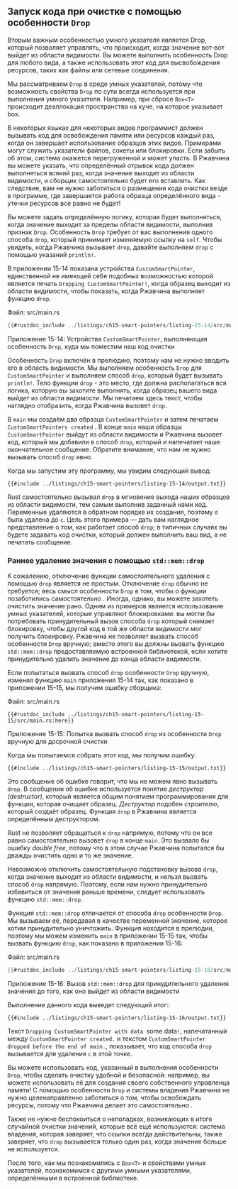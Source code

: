## Запуск кода при очистке с помощью особенности `Drop`

Вторым важным особенностью умного указателя является Drop, который позволяет управлять, что происходит, когда значение вот-вот выйдет из области видимости. Вы можете выполнить особенность Drop для любого вида, а также использовать этот код для высвобождения ресурсов, таких как файлы или сетевые соединения.

Мы рассматриваем `Drop` в среде умных указателей, потому что возможность свойства `Drop` по сути всегда используется при выполнения умного указателя. Например, при сбросе `Box<T>` происходит деаллокация пространства на куче, на которое указывает box.

В некоторых языках для некоторых видов программист должен вызывать код для освобождения памяти или ресурсов каждый раз, когда он завершает использование образцов этих видов. Примерами могут служить указатели файлов, сокеты или блокировки. Если забыть об этом, система окажется перегруженной и может упасть. В Ржавчина вы можете указать, что определённый отрывок кода должен выполняться всякий раз, когда значение выходит из области видимости, и сборщик самостоятельно будет его вставлять. Как следствие, вам не нужно заботиться о размещении кода очистки везде в программе, где завершается работа образца определённого вида - утечки ресурсов все равно не будет!

Вы можете задать определённую логику, которая будет выполняться, когда значение выходит за пределы области видимости, выполнив признак `Drop`. Особенность `Drop` требует от вас выполнения одного способа `drop`, который принимает изменяемую ссылку на `self`. Чтобы увидеть, когда Ржавчина вызывает `drop`, давайте выполняем `drop` с помощью указаний `println!`.

В приложении 15-14 показана устройства `CustomSmartPointer`, единственной не имеющей себе подобных возможностью которой является печать `Dropping CustomSmartPointer!`, когда образец выходит из области видимости, чтобы показать, когда Ржавчина выполняет функцию `drop`.

<span class="filename">Файл: src/main.rs</span>

```rust
{{#rustdoc_include ../listings/ch15-smart-pointers/listing-15-14/src/main.rs}}
```

<span class="caption">Приложение 15-14: Устройства <code>CustomSmartPointer</code>, выполняющая особенность <code>Drop</code>, куда мы поместим наш код очистки</span>

Особенность `Drop` включён в прелюдию, поэтому нам не нужно вводить его в область видимости. Мы выполняем особенность `Drop` для `CustomSmartPointer` и выполняем способ `drop`, который будет вызывать `println!`. Тело функции `drop` - это место, где должна располагаться вся логика, которую вы захотите выполнять, когда образец вашего вида выйдет из области видимости. Мы печатаем здесь текст, чтобы наглядно отобразить, когда Ржавчина вызовет `drop`.

В `main` мы создаём два образца `CustomSmartPointer` и затем печатаем `CustomSmartPointers created` . В конце `main` наши образцы `CustomSmartPointer` выйдут из области видимости и Ржавчина вызовет код, который мы добавили в способ `drop`, который и напечатает наше окончательное сообщение. Обратите внимание, что нам не нужно вызывать способ `drop` явно.

Когда мы запустим эту программу, мы увидим следующий вывод:

```console
{{#include ../listings/ch15-smart-pointers/listing-15-14/output.txt}}
```

Rust самостоятельно вызывал `drop` в мгновение выхода наших образцов из области видимости, тем самым выполнив заданный нами код. Переменные удаляются в обратном порядке их создания, поэтому `d` была удалена до `c`. Цель этого примера — дать вам наглядное представление о том, как работает способ `drop`; в типичных случаях вы будете задавать код очистки, который должен выполнить ваш вид, а не печатать сообщение.

### Раннее удаление значения с помощью `std::mem::drop`

К сожалению, отключение функции самостоятельного удаления с помощью `drop` является не простым. Отключение `drop` обычно не требуется; весь смысл особенности `Drop` в том, чтобы о функции позаботились самостоятельно . Иногда, однако, вы можете захотеть очистить значение рано. Одним из примеров является использование умных указателей, которые управляют блокировками: вы могли бы потребовать принудительный вызов способа `drop` который снимает блокировку, чтобы другой код в той же области видимости мог получить блокировку. Ржавчина не позволяет вызвать способ особенности `Drop` вручную; вместо этого вы должны вызвать функцию `std::mem::drop` предоставляемую встроенной библиотекой, если хотите принудительно удалить значение до конца области видимости.

Если попытаться вызвать способ `drop` особенности `Drop` вручную, изменяя функцию `main` приложения 15-14 так, как показано в приложении 15-15, мы получим ошибку сборщика:

<span class="filename">Файл: src/main.rs</span>

```rust,ignore,does_not_compile
{{#rustdoc_include ../listings/ch15-smart-pointers/listing-15-15/src/main.rs:here}}
```

<span class="caption">Приложение 15-15: Попытка вызвать способ <code>drop</code> из особенности <code>Drop</code> вручную для досрочной очистки</span>

Когда мы попытаемся собрать этот код, мы получим ошибку:

```console
{{#include ../listings/ch15-smart-pointers/listing-15-15/output.txt}}
```

Это сообщение об ошибке говорит, что мы не можем явно вызывать `drop`. В сообщении об ошибке используется понятие *деструктор (destructor)*, который является общим понятием программирования для функции, которая очищает образец. *Деструктор* подобен *строителю*, который создаёт образец. Функция `drop` в Ржавчина является определённым деструктором.

Rust не позволяет обращаться к `drop` напрямую, потому что он все равно самостоятельно вызовет `drop` в конце `main`. Это вызвало бы ошибку *double free*, потому что в этом случае Ржавчина попытался бы дважды очистить одно и то же значение.

Невозможно отключить самостоятельную подстановку вызова `drop`, когда значение выходит из области видимости, и нельзя вызвать способ `drop` напрямую. Поэтому, если нам нужно принудительно избавиться от значения раньше времени, следует использовать функцию `std::mem::drop`.

Функция `std::mem::drop` отличается от способа `drop` особенности `Drop`. Мы вызываем её, передавая в качестве переменной значение, которое хотим принудительно уничтожить. Функция находится в прелюдии, поэтому мы можем изменить `main` в приложении 15-15 так, чтобы вызвать функцию `drop`, как показано в приложении 15-16:

<span class="filename">Файл: src/main.rs</span>

```rust
{{#rustdoc_include ../listings/ch15-smart-pointers/listing-15-16/src/main.rs:here}}
```

<span class="caption">Приложение 15-16: Вызов <code>std::mem::drop</code> для принудительного удаления значения до того, как оно выйдет из области видимости</span>

Выполнение данного кода выведет следующий итог::

```console
{{#include ../listings/ch15-smart-pointers/listing-15-16/output.txt}}
```

Текст `Dropping CustomSmartPointer with data `some data`!`, напечатанный между `CustomSmartPointer created.` и текстом `CustomSmartPointer dropped before the end of main.`, показывает, что код способа `drop` вызывается для удаления `c` в этой точке.

Вы можете использовать код, указанный в выполнения особенности `Drop`, чтобы сделать очистку удобной и безопасной: например, вы можете использовать её для создания своего собственного управленца памяти! С помощью особенности `Drop` и системы владения Ржавчина не нужно целенаправленно заботиться о том, чтобы освобождать ресурсы, потому что Ржавчина делает это самостоятельно .

Также не нужно беспокоиться о неполадках, возникающих в итоге случайной очистки значений, которые всё ещё используются: система владения, которая заверяет, что ссылки всегда действительны, также заверяет, что `drop` вызывается только один раз, когда значение больше не используется.

После того, как мы познакомились с `Box<T>` и свойствами умных указателей, познакомимся с другими умными указателями, определёнными в встроенной библиотеке.
